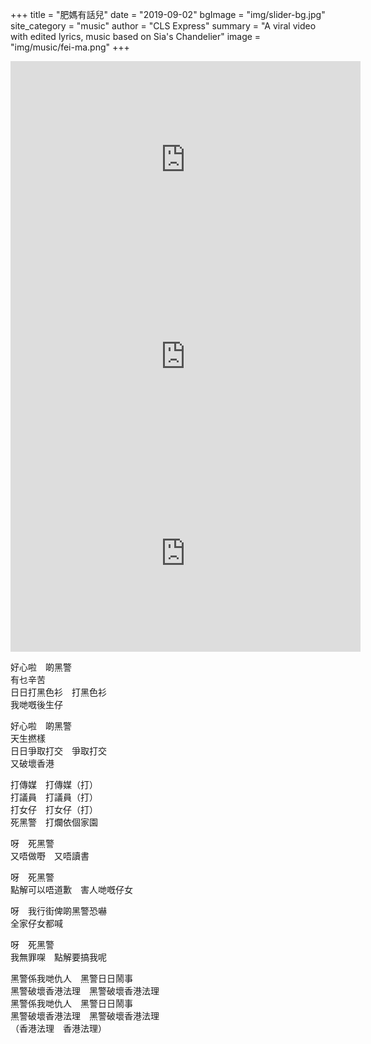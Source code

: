 +++
title = "肥媽有話兒"
date = "2019-09-02"
bgImage = "img/slider-bg.jpg"
site_category = "music"
author = "CLS Express"
summary = "A viral video with edited lyrics, music based on Sia's Chandelier"
image = "img/music/fei-ma.png"
+++

<iframe width="560" height="315" src="https://www.youtube.com/embed/nHzXk5bPmrQ" frameborder="0" allow="accelerometer; autoplay; encrypted-media; gyroscope; picture-in-picture" allowfullscreen></iframe>

<iframe width="560" height="315" src="https://www.youtube.com/embed/mCf3xuOH06o" frameborder="0" allow="accelerometer; autoplay; encrypted-media; gyroscope; picture-in-picture" allowfullscreen></iframe>

<iframe width="560" height="315" src="https://www.youtube.com/embed/VZ1xlmgQ0i4?start=78" frameborder="0" allow="accelerometer; autoplay; encrypted-media; gyroscope; picture-in-picture" allowfullscreen></iframe>

好心啦　啲黑警 <br>
有乜辛苦 <br>
日日打黑色衫　打黑色衫 <br>
我哋嘅後生仔 <br>

好心啦　啲黑警 <br>
天生撚樣 <br>
日日爭取打交　爭取打交 <br>
又破壞香港 <br>

打傳媒　打傳媒（打） <br>
打議員　打議員（打） <br>
打女仔　打女仔（打） <br>
死黑警　打爛依個家園 <br>

呀　死黑警 <br>
又唔做嘢　又唔讀書 <br>

呀　死黑警 <br>
點解可以唔道歉　害人哋嘅仔女 <br>

呀　我行街俾啲黑警恐嚇 <br>
全家仔女都喊 <br>

呀　死黑警 <br>
我無罪㗎　點解要搞我呢 <br>

黑警係我哋仇人　黑警日日鬧事 <br>
黑警破壞香港法理　黑警破壞香港法理 <br>
黑警係我哋仇人　黑警日日鬧事 <br>
黑警破壞香港法理　黑警破壞香港法理 <br>
（香港法理　香港法理）